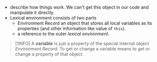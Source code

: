 - describe how things work. We can't get this object in our code and manipulate it directly.
- Lexical environment consists of two parts
	- Environment Record an object that stores all local variables as its properties (and other information like value of `this`).
	- a reference to the outer _lexical environment_.
> [!INFO] A __variable__ is just a property of the special internal object _Environment Record_. To get or change a variable means to get or change a property of that object.